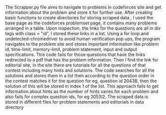 The Scrapper.py file aims to navigate to problems in codeforces site and get information about the problem and store it for further use. After creating basic functions to create directories for storing scraped data , I used the base page as the codeforces problemset page, it contains many problems arranged in a table. Upon inspection, the links for the questions are all in div tags with class = "id", I stored these links in a list. Using a for loop and undetected-chromedriver to avoid human verification pop ups, the program navigates to the problem site and stores important information like problem id, time-limit, memory-limit, problem statement, input and output specifications. This code fails for those questions that have the links redirected to a pdf that has the problem information.
Then I find the link for editorial site, in the site there are tutorials for all the questions of that contest including many hints and solutions. The code searches for all the solutions and stores them in a list then according to the question order in the contest matches it for the question for eg, question id 2043B, then the solution of this will be stored in index 1 of the list. This approach fails to get information about hints as the number of hints varies for each problem and also fails for complex question ids, for eg 2053I2.
The scraped data is stored in different files for problem statements and editorials in data directory